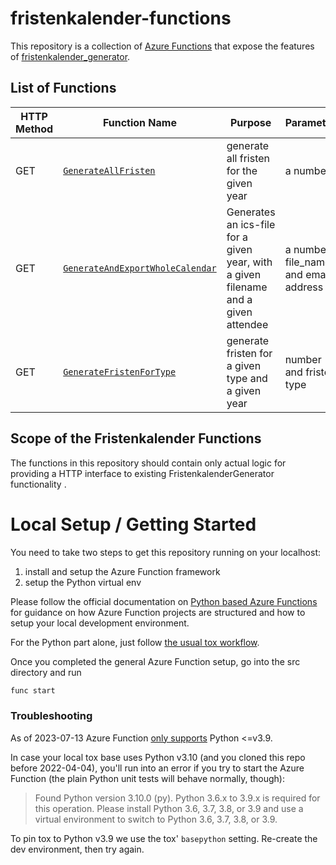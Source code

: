 # fristenkalender-functions

This repository is a collection of [Azure Functions](https://docs.microsoft.com/en-us/azure/azure-functions/) that
expose the features of [fristenkalender_generator](https://github.com/Hochfrequenz/fristenkalender_generator).

## List of Functions

| HTTP Method | Function Name                                                                | Purpose                                                                                       | Parameter                                                              | Response                                            | localhost example                                                                                                                    |
| ----------- | ---------------------------------------------------------------------------- | --------------------------------------------------------------------------------------------- | ---------------------------------------------------------------------- | --------------------------------------------------- | ------------------------------------------------------------------------------------------------------------------------------------ |
| GET         | [`GenerateAllFristen`](src/GenerateAllFristen)                                     | generate all fristen for the given year                        | a number | a JSON list, use `&concise=True` for compact output | test with [localhost:7071](<http://localhost:7071/api/GenerateAllFristen/2023)  |
| GET         | [`GenerateAndExportWholeCalendar`](src/GenerateAndExportWholeCalendar)                         | Generates an ics-file for a given year, with a given filename and a given attendee | a number, file_name, and email address | an ics-file                              | test with [localhost:7071](<http://localhost:7071/api/GenerateAndExportWholealendar/calendar/test@test.com/2023>)              |
| GET        | [`GenerateFristenForType`](src/GenerateFristenForType)                                     | generate fristen for a given type and a given year | number and fristen type | a JSON list                                         | test with [localhost:7071](<http://localhost:7071/api/GenerateFristenForType/2023/GPKE>) |

                     
## Scope of the Fristenkalender Functions

The functions in this repository should contain  only actual logic for
providing a HTTP interface to existing FristenkalenderGenerator functionality .

# Local Setup / Getting Started

You need to take two steps to get this repository running on your localhost:

1. install and setup the Azure Function framework
2. setup the Python virtual env

Please follow the official documentation
on [Python based Azure Functions](https://docs.microsoft.com/en-us/azure/azure-functions/create-first-function-cli-python)
for guidance on how Azure Function projects are structured and how to setup your local development environment.

For the Python part alone, just follow [the usual tox workflow](https://github.com/Hochfrequenz/python_template_repository#how-to-use-this-repository-on-your-machine).

Once you completed the general Azure Function setup, go into the src directory and run

```bash
func start
```

### Troubleshooting

As of 2023-07-13 Azure Function [only supports](https://docs.microsoft.com/en-us/azure/azure-functions/functions-reference-python?tabs=asgi%2Cazurecli-linux%2Capplication-level#python-version) Python <=v3.9.

In case your local tox base uses Python v3.10 (and you cloned this repo before 2022-04-04), you'll run into an error if you try to start the Azure Function (the plain Python unit tests will behave normally, though):

> Found Python version 3.10.0 (py).
> Python 3.6.x to 3.9.x is required for this operation. Please install Python 3.6, 3.7, 3.8, or 3.9 and use a virtual environment to switch to Python 3.6, 3.7, 3.8, or 3.9.

To pin tox to Python v3.9 we use the tox' `basepython` setting.
Re-create the dev environment, then try again.


